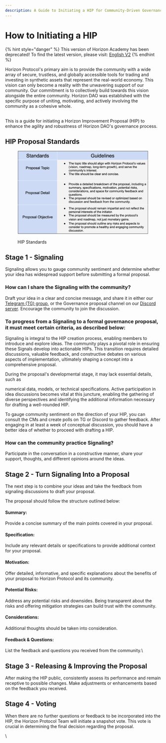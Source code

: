 ```yaml
---
description: A Guide to Initiating a HIP for Community-Driven Governance
---
```


# How to Initiating a HIP

{% hint style="danger" %}
This version of Horizon Academy has been deprecated! To find the latest version, please visit: [English V2](https://academy.horizonprotocol.com/)
{% endhint %}

Horizon Protocol's primary aim is to provide the community with a wide array of secure, trustless, and globally accessible tools for trading and investing in synthetic assets that represent the real-world economy. This vision can only become a reality with the unwavering support of our community. Our commitment is to collectively build towards this vision alongside the entire community. Horizon DAO was established with the specific purpose of uniting, motivating, and actively involving the community as a cohesive whole.&#x20;

\
This is a guide for initiating a Horizon Improvement Proposal (HIP) to enhance the agility and robustness of Horizon DAO's governance process.

## HIP Proposal Standards

<figure><img src="../../.gitbook/assets/Screenshot 2023-10-23 at 11.19.58 AM.png" alt=""><figcaption><p>HIP Standards </p></figcaption></figure>

## Stage 1 - Signaling

Signaling allows you to gauge community sentiment and determine whether your idea has widespread support before submitting a formal proposal.&#x20;

### How can I share the Signaling with the community?

Draft your idea in a clear and concise message, and share it in either our [Telegram (TG) group](https://t.me/HorizonProtocol), or the Governance proposal channel on our [Discord server](https://discord.gg/SaDKvkbQF2). Encourage the community to join the discussion.&#x20;

### To progress from a Signaling to a formal governance proposal, it must meet certain criteria, as described below:

Signaling is integral to the HIP creation process, enabling members to introduce and explore ideas. The community plays a pivotal role in ensuring these Signals develop into actionable HIPs. This transition requires detailed discussions, valuable feedback, and constructive debates on various aspects of implementation, ultimately shaping a concept into a comprehensive proposal.

During the proposal's developmental stage, it may lack essential details, such as

numerical data, models, or technical specifications. Active participation in idea discussions becomes vital at this juncture, enabling the gathering of diverse perspectives and identifying the additional information necessary for drafting a well-rounded HIP.

To gauge community sentiment on the direction of your HIP, you can consult the CMs and create polls on TG or Discord to gather feedback. After engaging in at least a week of conceptual discussion, you should have a better idea of whether to proceed with drafting a HIP.

### How can the community practice Signaling?

Participate in the conversation in a constructive manner, share your support,  thoughts, and different opinions around the ideas.



## Stage 2 - Turn Signaling Into a Proposal

The next step is to combine your ideas and take the feedback from signaling discussions to draft your proposal.

The proposal should follow the structure outlined below:

#### Summary:

Provide a concise summary of the main points covered in your proposal.

#### Specification:

Include any relevant details or specifications to provide additional context for your proposal.

#### Motivation:

Offer detailed, informative, and specific explanations about the benefits of your proposal to Horizon Protocol and its community.

#### Potential Risks:

Address any potential risks and downsides. Being transparent about the risks and offering mitigation strategies can build trust with the community.

#### Considerations:

Additional thoughts should be taken into consideration.

#### Feedback & Questions:

List the feedback and questions you received from the community.\


## Stage 3 - Releasing & Improving the Proposal&#x20;

After making the HIP public, consistently assess its performance and remain receptive to possible changes. Make adjustments or enhancements based on the feedback you received.



## Stage 4 - Voting

When there are no further questions or feedback to be incorporated into the HIP, the Horizon Protocol Team will initiate a snapshot vote. This vote is crucial in determining the final decision regarding the proposal.

\
